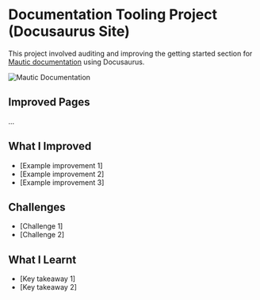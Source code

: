 # Documentation Tooling Project (Docusaurus Site)

This project involved auditing and improving the getting started section for [Mautic documentation](https://docs.mautic.org/en/5.2/) using Docusaurus. 

![Mautic Documentation](/img/documentation-tooling/mautic-doc.png)

## Improved Pages
...

## What I Improved
- [Example improvement 1]
- [Example improvement 2]
- [Example improvement 3]

## Challenges
- [Challenge 1]
- [Challenge 2]

## What I Learnt
- [Key takeaway 1]
- [Key takeaway 2]
